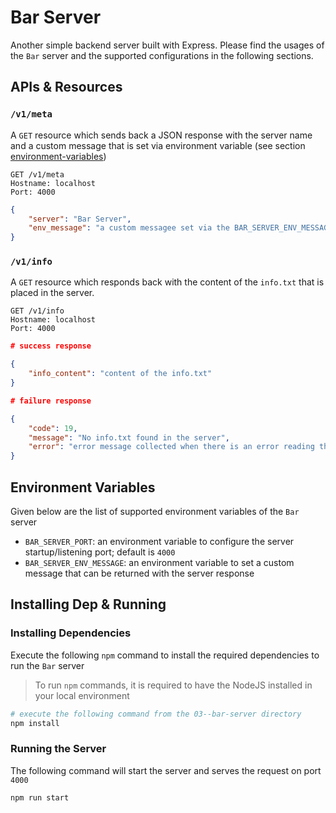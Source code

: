 # Bar Server

Another simple backend server built with Express. Please find the usages of the `Bar` server and the supported configurations in the following sections.

## APIs & Resources

### `/v1/meta`

A `GET` resource which sends back a JSON response with the server name and a custom message that is set via environment variable (see section [environment-variables](#environment-variables))

```http
GET /v1/meta
Hostname: localhost
Port: 4000
```

```json
{
    "server": "Bar Server",
    "env_message": "a custom messagee set via the BAR_SERVER_ENV_MESSAGE environment var"
}
```

### `/v1/info`

A `GET` resource which responds back with the content of the `info.txt` that is placed in the server.

```http
GET /v1/info
Hostname: localhost
Port: 4000
```

```json
# success response

{
    "info_content": "content of the info.txt"
}
```

```json
# failure response

{
    "code": 19,
    "message": "No info.txt found in the server",
    "error": "error message collected when there is an error reading the info.txt"
}
```

## Environment Variables

Given below are the list of supported environment variables of the `Bar` server

- `BAR_SERVER_PORT`: an environment variable to configure the server startup/listening port; default is `4000`
- `BAR_SERVER_ENV_MESSAGE`: an environment variable to set a custom message that can be returned with the server response

## Installing Dep & Running

### Installing Dependencies

Execute the following `npm` command to install the required dependencies to run the `Bar` server

> To run `npm` commands, it is required to have the NodeJS installed in your local environment

```sh
# execute the following command from the 03--bar-server directory
npm install
```

### Running the Server

The following command will start the server and serves the request on port `4000`

```sh
npm run start
```
